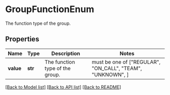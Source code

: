# GroupFunctionEnum

The function type of the group.

## Properties
Name | Type | Description | Notes
------------ | ------------- | ------------- | -------------
**value** | **str** | The function type of the group. |  must be one of ["REGULAR", "ON_CALL", "TEAM", "UNKNOWN", ]

[[Back to Model list]](../README.md#documentation-for-models) [[Back to API list]](../README.md#documentation-for-api-endpoints) [[Back to README]](../README.md)



